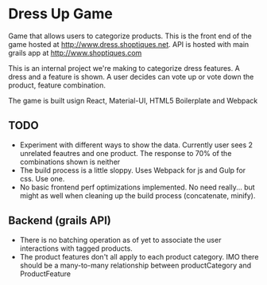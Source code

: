 Dress Up Game
=============
Game that allows users to categorize products.  This is the front end of the game hosted at http://www.dress.shoptiques.net.  API is hosted with main grails app at http://www.shoptiques.com


This is an internal project we're making to categorize dress features. A dress and a feature is shown.  A user decides can vote up or vote down the product, feature combination.

The game is built usign React, Material-UI, HTML5 Boilerplate and Webpack

TODO
----
 * Experiment with different ways to show the data.  Currently user sees 2 unrelated feautres and one product.  The response to 70% of the combinations shown is neither
 * The build process is a little sloppy.  Uses Webpack for js and Gulp for css.  Use one.
 * No basic frontend perf optimizations implemented.  No need really... but might as well when cleaning up the build process (concatenate, minify).

Backend (grails API)
--------------------
 * There is no batching operation as of yet to associate the user interactions with tagged products.
 * The product features don't all apply to each product category.  IMO there should be a many-to-many relationship between productCategory and ProductFeature
